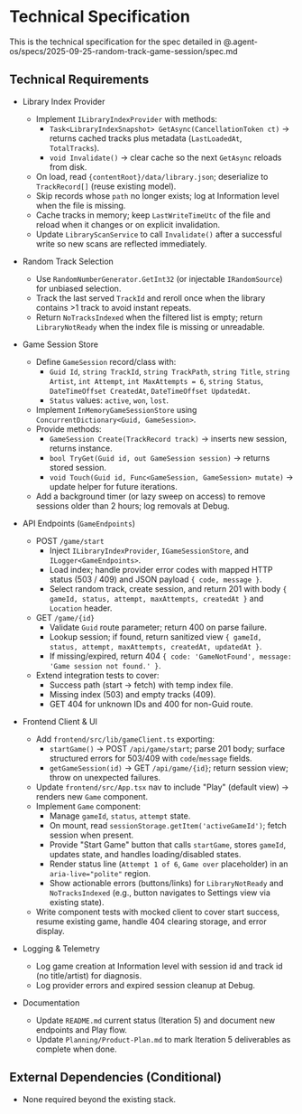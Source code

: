 # Technical Specification

This is the technical specification for the spec detailed in @.agent-os/specs/2025-09-25-random-track-game-session/spec.md

## Technical Requirements

- Library Index Provider
  - Implement `ILibraryIndexProvider` with methods:
    - `Task<LibraryIndexSnapshot> GetAsync(CancellationToken ct)` → returns cached tracks plus metadata (`LastLoadedAt`, `TotalTracks`).
    - `void Invalidate()` → clear cache so the next `GetAsync` reloads from disk.
  - On load, read `{contentRoot}/data/library.json`; deserialize to `TrackRecord[]` (reuse existing model).
  - Skip records whose `path` no longer exists; log at Information level when the file is missing.
  - Cache tracks in memory; keep `LastWriteTimeUtc` of the file and reload when it changes or on explicit invalidation.
  - Update `LibraryScanService` to call `Invalidate()` after a successful write so new scans are reflected immediately.

- Random Track Selection
  - Use `RandomNumberGenerator.GetInt32` (or injectable `IRandomSource`) for unbiased selection.
  - Track the last served `TrackId` and reroll once when the library contains >1 track to avoid instant repeats.
  - Return `NoTracksIndexed` when the filtered list is empty; return `LibraryNotReady` when the index file is missing or unreadable.

- Game Session Store
  - Define `GameSession` record/class with:
    - `Guid Id`, `string TrackId`, `string TrackPath`, `string Title`, `string Artist`, `int Attempt`, `int MaxAttempts = 6`, `string Status`, `DateTimeOffset CreatedAt`, `DateTimeOffset UpdatedAt`.
    - `Status` values: `active`, `won`, `lost`.
  - Implement `InMemoryGameSessionStore` using `ConcurrentDictionary<Guid, GameSession>`.
  - Provide methods:
    - `GameSession Create(TrackRecord track)` → inserts new session, returns instance.
    - `bool TryGet(Guid id, out GameSession session)` → returns stored session.
    - `void Touch(Guid id, Func<GameSession, GameSession> mutate)` → update helper for future iterations.
  - Add a background timer (or lazy sweep on access) to remove sessions older than 2 hours; log removals at Debug.

- API Endpoints (`GameEndpoints`)
  - POST `/game/start`
    - Inject `ILibraryIndexProvider`, `IGameSessionStore`, and `ILogger<GameEndpoints>`.
    - Load index; handle provider error codes with mapped HTTP status (503 / 409) and JSON payload `{ code, message }`.
    - Select random track, create session, and return 201 with body `{ gameId, status, attempt, maxAttempts, createdAt }` and `Location` header.
  - GET `/game/{id}`
    - Validate `Guid` route parameter; return 400 on parse failure.
    - Lookup session; if found, return sanitized view `{ gameId, status, attempt, maxAttempts, createdAt, updatedAt }`.
    - If missing/expired, return 404 `{ code: 'GameNotFound', message: 'Game session not found.' }`.
  - Extend integration tests to cover:
    - Success path (start → fetch) with temp index file.
    - Missing index (503) and empty tracks (409).
    - GET 404 for unknown IDs and 400 for non-Guid route.

- Frontend Client & UI
  - Add `frontend/src/lib/gameClient.ts` exporting:
    - `startGame()` → POST `/api/game/start`; parse 201 body; surface structured errors for 503/409 with `code`/`message` fields.
    - `getGameSession(id)` → GET `/api/game/{id}`; return session view; throw on unexpected failures.
  - Update `frontend/src/App.tsx` nav to include "Play" (default view) → renders new `Game` component.
  - Implement `Game` component:
    - Manage `gameId`, `status`, `attempt` state.
    - On mount, read `sessionStorage.getItem('activeGameId')`; fetch session when present.
    - Provide "Start Game" button that calls `startGame`, stores `gameId`, updates state, and handles loading/disabled states.
    - Render status line (`Attempt 1 of 6`, `Game over` placeholder) in an `aria-live="polite"` region.
    - Show actionable errors (buttons/links) for `LibraryNotReady` and `NoTracksIndexed` (e.g., button navigates to Settings view via existing state).
  - Write component tests with mocked client to cover start success, resume existing game, handle 404 clearing storage, and error display.

- Logging & Telemetry
  - Log game creation at Information level with session id and track id (no title/artist) for diagnosis.
  - Log provider errors and expired session cleanup at Debug.

- Documentation
  - Update `README.md` current status (Iteration 5) and document new endpoints and Play flow.
  - Update `Planning/Product-Plan.md` to mark Iteration 5 deliverables as complete when done.

## External Dependencies (Conditional)

- None required beyond the existing stack.

